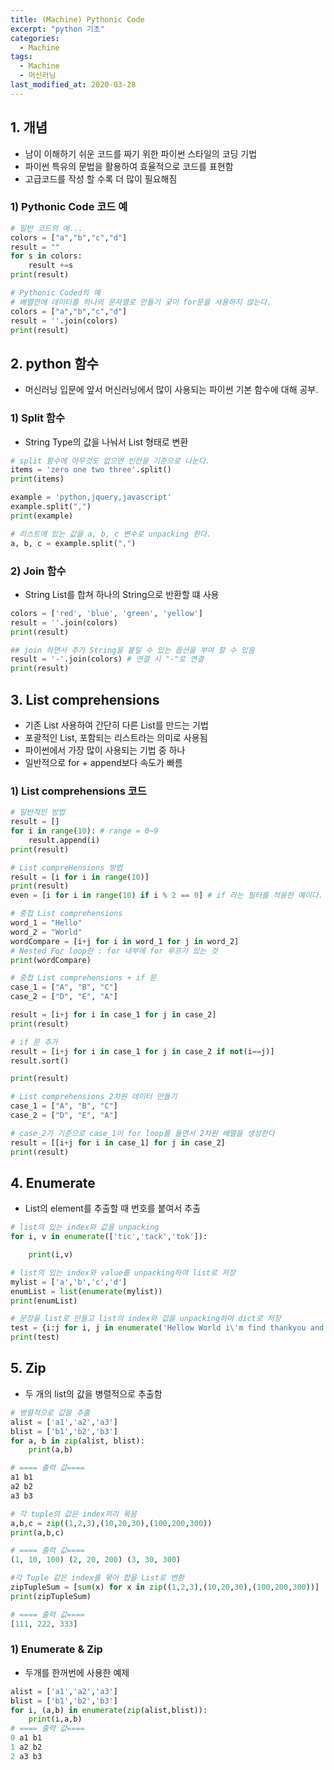 ```yaml
---
title: (Machine) Pythonic Code
excerpt: "python 기초"
categories:
  - Machine
tags:
  - Machine
  - 머신러닝
last_modified_at: 2020-03-28
---
```

## 1. 개념
- 남이 이해하기 쉬운 코드를 짜기 위한 파이썬 스타일의 코딩 기법
- 파이썬 특유의 문법을 활용하여 효율적으로 코드를 표현함
- 고급코드를 작성 할 수록 더 많이 필요해짐

### 1) Pythonic Code 코드 예
~~~python
# 일반 코드의 예...
colors = ["a","b","c","d"]
result = ""
for s in colors:
    result +=s
print(result)
~~~

~~~python
# Pythonic Coded의 예
# 배열안에 데이터를 하나의 문자열로 만들기 궂이 for문을 사용하지 않는다.
colors = ["a","b","c","d"]
result = ''.join(colors)
print(result)
~~~

## 2. python 함수
- 머신러닝 입문에 앞서 머신러닝에서 많이 사용되는 파이썬 기본 함수에 대해 공부.

### 1) Split 함수
- String Type의 값을 나눠서 List 형태로 변환

~~~python
# split 함수에 아무것도 없으면 빈칸을 기준으로 나눈다.
items = 'zero one two three'.split()
print(items)

example = 'python,jquery,javascript'
example.split(",")
print(example)

# 리스트에 있는 값을 a, b, c 변수로 unpacking 한다.
a, b, c = example.split(",")
~~~

### 2) Join 함수
- String List를 합쳐 하나의 String으로 반환할 떄 사용   

~~~python
colors = ['red', 'blue', 'green', 'yellow']
result = ''.join(colors)
print(result)

## join 하면서 추가 String을 붙일 수 있는 옵션을 부여 할 수 있음
result = '-'.join(colors) # 연결 시 "-"로 연결
print(result)
~~~

## 3. List comprehensions
- 기존 List 사용하여 간단히 다른 List를 만드는 기법
- 포괄적인 List, 포함되는 리스트라는 의미로 사용됨
- 파이썬에서 가장 많이 사용되는 기법 중 하나
- 일반적으로 for + append보다 속도가 빠름

### 1) List comprehensions 코드
~~~python
# 일반적인 방법
result = []
for i in range(10): # range = 0~9
    result.append(i)
print(result)
~~~

~~~python
# List compreHensions 방법
result = [i for i in range(10)]
print(result)
even = [i for i in range(10) if i % 2 == 0] # if 라는 필터를 적용한 예이다.
~~~

~~~python
# 중첩 List comprehensions
word_1 = "Hello"
word_2 = "World"
wordCompare = [i+j for i in word_1 for j in word_2]
# Nested For loop란 : for 내부에 for 루프가 있는 것
print(wordCompare)
~~~

~~~python
# 중첩 List comprehensions + if 문
case_1 = ["A", "B", "C"]
case_2 = ["D", "E", "A"]

result = [i+j for i in case_1 for j in case_2]
print(result)

# if 문 추가
result = [i+j for i in case_1 for j in case_2 if not(i==j)]
result.sort()

print(result)
~~~

~~~python
# List comprehensions 2차원 데이터 만들기
case_1 = ["A", "B", "C"]
case_2 = ["D", "E", "A"]

# case_2가 기준으로 case_1이 for loop를 돌면서 2차원 배열을 생성한다
result = [[i+j for i in case_1] for j in case_2]
print(result)
~~~

## 4. Enumerate
- List의 element를 추출할 때 번호를 붙여서 추출

~~~python
# list의 있는 index와 값을 unpacking
for i, v in enumerate(['tic','tack','tok']):

    print(i,v)
~~~
~~~python
# list의 있는 index와 value를 unpacking하여 list로 저장
mylist = ['a','b','c','d']
enumList = list(enumerate(mylist))
print(enumList)
~~~
~~~python
# 문장을 list로 만들고 list의 index와 값을 unpacking하여 dict로 저장
test = {i:j for i, j in enumerate('Hellow World i\'m find thankyou and you?'.split())}
print(test)
~~~

## 5. Zip
- 두 개의 list의 값을 병렬적으로 추출함

~~~python
# 병렬적으로 값을 추출
alist = ['a1','a2','a3']
blist = ['b1','b2','b3']
for a, b in zip(alist, blist): 
    print(a,b)

# ==== 출력 값==== 
a1 b1
a2 b2
a3 b3
~~~
~~~python
# 각 tuple의 값은 index끼리 묶음
a,b,c = zip((1,2,3),(10,20,30),(100,200,300))
print(a,b,c)

# ==== 출력 값====
(1, 10, 100) (2, 20, 200) (3, 30, 300)
~~~
~~~python
#각 Tuple 같은 index를 묶어 합을 List로 변환
zipTupleSum = [sum(x) for x in zip((1,2,3),(10,20,30),(100,200,300))]
print(zipTupleSum)

# ==== 출력 값====
[111, 222, 333]
~~~

### 1) Enumerate & Zip
- 두개를 한꺼번에 사용한 예제

~~~python
alist = ['a1','a2','a3']
blist = ['b1','b2','b3']
for i, (a,b) in enumerate(zip(alist,blist)):
    print(i,a,b)
# ==== 출력 값====
0 a1 b1
1 a2 b2
2 a3 b3
~~~